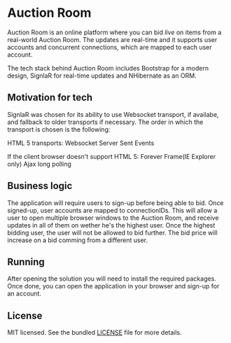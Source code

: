 Auction Room
============

Auction Room is an online platform where you can bid *live* on items from a real-world Auction Room. 
The updates are real-time and it supports user accounts and concurrent connections, which are mapped to each user account.

The tech stack behind Auction Room includes Bootstrap for a modern design, SignlaR for real-time updates and NHibernate as an ORM.


Motivation for tech
-------------------
SignlaR was chosen for its ability to use Websocket transport, if availabe, and fallback to older transports if necessary. 
The order in which the transport is chosen is the following:

HTML 5 transports:
	Websocket
	Server Sent Events
	
If the client browser doesn't support HTML 5:
	Forever Frame(IE Explorer only)
	Ajax long polling


Business logic
--------------
The application will require users to sign-up before being able to bid. Once signed-up, user accounts are mapped to connectionIDs. 
This will allow a user to open multiple browser windows to the Auction Room, and receive updates in all of them on wether he's the highest user.
Once the highest bidding user, the user will not be allowed to bid further. The bid price will increase on a bid comming from a different user.

	
Running
-------
After opening the solution you will need to install the required packages. 
Once done, you can open the application in your browser and sign-up for an account.


License
-------
MIT licensed. See the bundled [LICENSE](LICENSE.md) file for more details.
